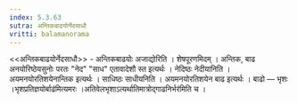 ```yaml
---
index: 5.3.63
sutra: अन्तिकबाढयोर्नेदसाधौ
vritti: balamanorama
---
```


<<अन्तिकबाढयोर्नेदसाधौ>> - अन्तिकबाढयोः अजाद्योरिति । शेषपूरणमिदम् । अन्तिक, बाढ अनयोरिष्ठेयसुनोः परतः "नेद" "साध" एतावादेशौ स्त इत्यर्थः । नेदिष्ठः नेदीयानिति । अयमनयोरतिशयेनान्तिक इत्यर्थः । साधिष्ठः साधीयनिति । अयमनयोरतिशयेन बाढ इत्यर्थः । बाढो — भृशः ।भृशप्रतिज्ञयोर्बाढ॑मित्यमरः ।अतिवेलभृशाऽत्यर्थातिमात्रोद्गाढनिर्भर॑मिति च । 